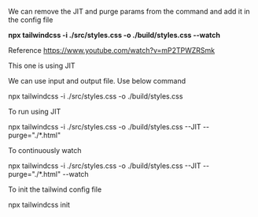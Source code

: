 

We can remove the JIT and purge params from the command and add it in the config file 

**npx tailwindcss -i ./src/styles.css -o ./build/styles.css --watch**


Reference
https://www.youtube.com/watch?v=mP2TPWZRSmk

This one is using JIT

We can use input and output file. Use below command

npx tailwindcss -i ./src/styles.css -o ./build/styles.css

To run using JIT

npx tailwindcss -i ./src/styles.css -o ./build/styles.css --JIT --purge="./*.html"

To continuously watch 

npx tailwindcss -i ./src/styles.css -o ./build/styles.css --JIT --purge="./*.html" --watch

To init the tailwind config file

npx tailwindcss init